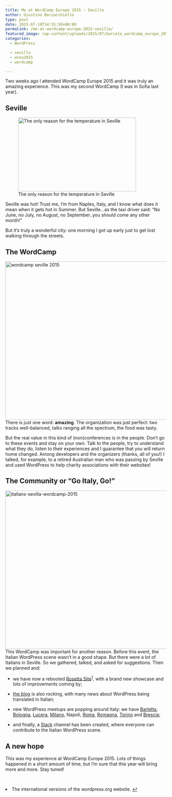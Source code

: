```yaml
---
title: Me at WordCamp Europe 2015 – Seville
author: Giustino Borzacchiello
type: post
date: 2015-07-18T14:55:59+00:00
permalink: /me-at-wordcamp-europe-2015-seville/
featured_image: /wp-content/uploads/2015/07/barcelo_wordcamp_europe_2015-1200x900.jpg
categories:
  - WordPress

  - sevilla
  - wceu2015
  - wordcamp

---
```

Two weeks ago I attended WordCamp Europe 2015 and it was truly an amazing experience. This was my second WordCamp (I was in Sofia last year).

## Seville

<figure id="attachment_1096" aria-describedby="caption-attachment-1096" style="width: 368px" class="wp-caption aligncenter"><img class="size-full wp-image-1096" src="https://i1.wp.com/v1.giustino.blog/wp-content/uploads/2015/07/sevilla-sun-earth.jpg?resize=368%2C231" alt="The only reason for the temperature in Seville" width="368" height="231" srcset="https://i1.wp.com/v1.giustino.blog/wp-content/uploads/2015/07/sevilla-sun-earth.jpg?w=368&ssl=1 368w, https://i1.wp.com/v1.giustino.blog/wp-content/uploads/2015/07/sevilla-sun-earth.jpg?resize=300%2C188&ssl=1 300w" sizes="(max-width: 368px) 100vw, 368px" data-recalc-dims="1" /><figcaption id="caption-attachment-1096" class="wp-caption-text">The only reason for the temperature in Seville</figcaption></figure>

Seville was hot! Trust me, I&#8217;m from Naples, Italy, and I know what does it mean when it gets hot in Summer. But Seville&#8230;as the taxi driver said: &#8220;No June, no July, no August, no September..you should come any other month!&#8221;

But it&#8217;s truly a wonderful city: one morning I got up early just to get lost walking through the streets.

## The WordCamp

<img class="aligncenter size-large wp-image-1099" src="https://i0.wp.com/v1.giustino.blog/wp-content/uploads/2015/07/wordcamp-seville-2015-1024x768.jpg?resize=660%2C495" alt="wordcamp seville 2015" width="660" height="495" srcset="https://i0.wp.com/v1.giustino.blog/wp-content/uploads/2015/07/wordcamp-seville-2015.jpg?resize=1024%2C768&ssl=1 1024w, https://i0.wp.com/v1.giustino.blog/wp-content/uploads/2015/07/wordcamp-seville-2015.jpg?resize=300%2C225&ssl=1 300w, https://i0.wp.com/v1.giustino.blog/wp-content/uploads/2015/07/wordcamp-seville-2015.jpg?resize=1200%2C900&ssl=1 1200w, https://i0.wp.com/v1.giustino.blog/wp-content/uploads/2015/07/wordcamp-seville-2015.jpg?w=2200&ssl=1 2200w" sizes="(max-width: 660px) 100vw, 660px" data-recalc-dims="1" /> There is just one word: **amazing**. The organization was just perfect: two tracks well-balanced, talks ranging all the spectrum, the food was tasty.

But the real value in this kind of (non)conferences is in the people. Don&#8217;t go to these events and stay on your own. Talk to the people, try to understand what they do, listen to their experiences and I guarantee that you will return home changed. Among developers and the organizers (thanks, all of you!) I talked, for example, to a retired Australian man who was passing by Seville and used WordPress to help charity associations with their websites!

## The Community or &#8220;Go Italy, Go!&#8221;

<img class="aligncenter size-large wp-image-1101" src="https://i2.wp.com/v1.giustino.blog/wp-content/uploads/2015/07/italians-sevilla-wordcamp-2015-1024x768.jpg?resize=660%2C495" alt="italians-sevilla-wordcamp-2015" width="660" height="495" srcset="https://i2.wp.com/v1.giustino.blog/wp-content/uploads/2015/07/italians-sevilla-wordcamp-2015.jpg?resize=1024%2C768&ssl=1 1024w, https://i2.wp.com/v1.giustino.blog/wp-content/uploads/2015/07/italians-sevilla-wordcamp-2015.jpg?resize=300%2C225&ssl=1 300w, https://i2.wp.com/v1.giustino.blog/wp-content/uploads/2015/07/italians-sevilla-wordcamp-2015.jpg?resize=1200%2C900&ssl=1 1200w, https://i2.wp.com/v1.giustino.blog/wp-content/uploads/2015/07/italians-sevilla-wordcamp-2015.jpg?w=2048&ssl=1 2048w" sizes="(max-width: 660px) 100vw, 660px" data-recalc-dims="1" /> This WordCamp was important for another reason. Before this event, the Italian WordPress scene wasn&#8217;t in a good shape. But there were a lot of Italians in Seville. So we gathered, talked, and asked for suggestions. Then we planned and:

  * we have now a rebooted [Rosetta Site][1]<sup id="fnref-1066-1"><a href="#fn-1066-1" rel="footnote">1</a></sup>, with a brand new showcase and lots of improvements coming by;</p> 
  * [the blog][2] is also rocking, with many news about WordPress being translated in Italian;

  * new WordPress meetups are popping around Italy: we have [Barletta][3], [Bologna][4], [Lucera][5], [Milano][6], Napoli, [Roma][7], [Romagna][8], [Torino][9] and [Brescia][10];

  * and finally, a [Slack][11] channel has been created, where everyone can contribute to the Italian WordPress scene.

## A new hope

This was my experience at WordCamp Europe 2015. Lots of things happened in a short amount of time, but I&#8217;m sure that this year will bring more and more. Stay tuned!

&nbsp;

<li id="fn-1066-1">
  The international versions of the wordpress.org website.&#160;<a href="#fnref-1066-1" rev="footnote">&#8617;</a> </fn></footnotes>

 [1]: https://it.wordpress.org/
 [2]: https://it.wordpress.org/news/
 [3]: http://www.meetup.com/it/Barletta-WordPress-Meetup
 [4]: http://www.meetup.com/WordPress-Meetup-Bologna/
 [5]: http://www.meetup.com/it/Lucera-WordPress-Meetup/
 [6]: http://www.meetup.com/WordPress-Meetup-Milano/
 [7]: http://www.meetup.com/RomaWordPress/
 [8]: http://www.meetup.com/Romagna-WordPress-Meetup/
 [9]: http://www.meetup.com/WordPress-Meetup-Torino/
 [10]:  http://www.meetup.com/WordPress-Meetup-Brescia/
 [11]: https://italia-wp-community.slack.com/